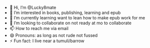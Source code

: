 - 👋 Hi, I’m @Lucky8mate
- 👀 I’m interested in books, publishing, learning and epub
- 🌱 I’m currently learning want to lean how to make epub work for me
- 💞️ I’m looking to collaborate on not ready at mo to collaborate 
- 📫 How to reach me via email 
- 😄 Pronouns: as long as not rude not fussed
- ⚡ Fun fact: I live near a tumuli/barrow

<!---
Lucky8mate/Lucky8mate is a ✨ special ✨ repository because its `README.md` (this file) appears on your GitHub profile.
You can click the Preview link to take a look at your changes.
--->
